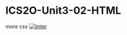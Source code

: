 # ICS2O-Unit3-02-HTML
more css
[![linter](https://github.com/<OWNER>/<REPOSITORY>/workflows/linter/badge.svg)](https://github.com/marketplace/actions/super-linter)
